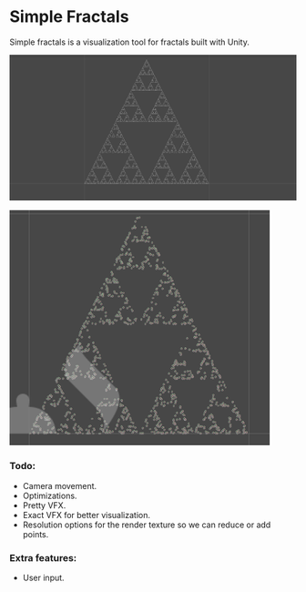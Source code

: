 # Simple Fractals
Simple fractals is a visualization tool for fractals built with Unity.

![First example](./Assets/Images/Example-1.png)

![First VFX test](./Assets/Images/Example-2.png)

### Todo:
- Camera movement.
- Optimizations.
- Pretty VFX.
- Exact VFX for better visualization.
- Resolution options for the render texture so we can reduce or add points.
  
### Extra features:
- User input.

